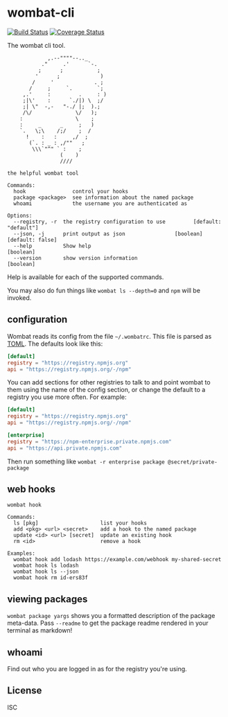 # wombat-cli

[![Build Status](https://travis-ci.com/npm/wombat-cli.svg?token=DqHFWFDrBinQd9xV4xvQ&branch=master)](https://travis-ci.com/npm/wombat-cli) [![Coverage Status](https://coveralls.io/repos/github/npm/wombat-cli/badge.svg?branch=master&t=5zRfPy)](https://coveralls.io/github/npm/wombat-cli?branch=master)

The wombat cli tool.



                 ,.--""""--.._
               ."     .'      `-.
              ;      ;           ;
             '      ;             )
            /     '             . ;
           /     ;     `.        `;
         ,.'     :         .     : )
         ;|\'    :      `./|) \  ;/
         ;| \"  -,-   "-./ |;  ).;
         /\/              \/   );
        :                 \    ;
        :     _      _     ;   )
        `.   \;\    /;/    ;  /
          !    :   :     ,/  ;
           (`. : _ : ,/""   ;
            \\\`"^" ` :    ;
                     (    )
                     ////

```
the helpful wombat tool

Commands:
  hook               control your hooks
  package <package>  see information about the named package
  whoami             the username you are authenticated as

Options:
  --registry, -r  the registry configuration to use         [default: "default"]
  --json, -j      print output as json                [boolean] [default: false]
  --help          Show help                                            [boolean]
  --version       show version information                             [boolean]
```

Help is available for each of the supported commands.

You may also do fun things like `wombat ls --depth=0` and `npm` will be invoked.

## configuration

Wombat reads its config from the file `~/.wombatrc`. This file is parsed as [TOML](https://github.com/toml-lang/toml). The defaults look like this:

```toml
[default]
registry = "https://registry.npmjs.org"
api = "https://registry.npmjs.org/-/npm"
```

You can add sections for other registries to talk to and point wombat to them using the name of the config section, or change the default to a registry you use more often. For example:

```toml
[default]
registry = "https://registry.npmjs.org"
api = "https://registry.npmjs.org/-/npm"

[enterprise]
registry = "https://npm-enterprise.private.npmjs.com"
api = "https://api.private.npmjs.com"
```

Then run something like `wombat -r enterprise package @secret/private-package`

## web hooks

```
wombat hook

Commands:
  ls [pkg]                    list your hooks
  add <pkg> <url> <secret>    add a hook to the named package
  update <id> <url> [secret]  update an existing hook
  rm <id>                     remove a hook

Examples:
  wombat hook add lodash https://example.com/webhook my-shared-secret
  wombat hook ls lodash
  wombat hook ls --json
  wombat hook rm id-ers83f
```

## viewing packages

`wombat package yargs` shows you a formatted description of the package meta-data. Pass `--readme` to get the package readme rendered in your terminal as markdown!

## whoami

Find out who you are logged in as for the registry you're using.

## License

ISC
